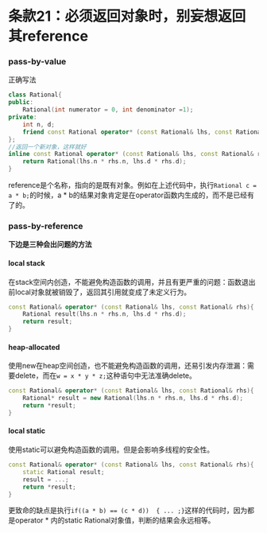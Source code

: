 # 条款21：必须返回对象时，别妄想返回其reference
### pass-by-value
正确写法
```c++
class Rational{
public:
    Rational(int numerator = 0, int denominator =1);
private:
    int n, d;
    friend const Rational operator* (const Rational& lhs, const Rational& rhs);
};
//返回一个新对象，这样就好
inline const Rational operator* (const Rational& lhs, const Rational& rhs){
    return Rational(lhs.n * rhs.n, lhs.d * rhs.d);
}
```
reference是个名称，指向的是既有对象。例如在上述代码中，执行`Rational c = a * b;`的时候，a * b的结果对象肯定是在operator函数内生成的，而不是已经有了的。
### pass-by-reference
**下边是三种会出问题的方法**
#### local stack
在stack空间内创造，不能避免构造函数的调用，并且有更严重的问题：函数退出前local对象就被销毁了，返回其引用就变成了未定义行为。
```c++
const Rational& operator* (const Rational& lhs, const Rational& rhs){
    Rational result(lhs.n * rhs.n, lhs.d * rhs.d);
    return result;
}
```
#### heap-allocated
使用new在heap空间创造，也不能避免构造函数的调用，还易引发内存泄漏：需要delete，而在`w = x * y * z;`这种语句中无法准确delete。
```c++
const Rational& operator* (const Rational& lhs, const Rational& rhs){
    Rational* result = new Rational(lhs.n * rhs.n, lhs.d * rhs.d);
    return *result;
}
```
#### local static
使用static可以避免构造函数的调用。但是会影响多线程的安全性。
```c++
const Rational& operator* (const Rational& lhs, const Rational& rhs){
    static Rational result; 
    result = ...;
    return *result;
}
```
更致命的缺点是执行`if((a * b) == (c * d))  { ... ;}`这样的代码时，因为都是operator * 内的static Rational对象值，判断的结果会永远相等。